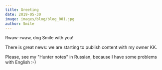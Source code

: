 ```yaml
---
title: Greeting
date: 2019-05-30
image: images/blog/blog_001.jpg
author: Smile
---
```


Rwaw-rwaw, dog Smile with you!

There is great news: we are starting to publish content with my owner KK.

Please, see my "Hunter notes" in Russian, because I have some problems with English :-)